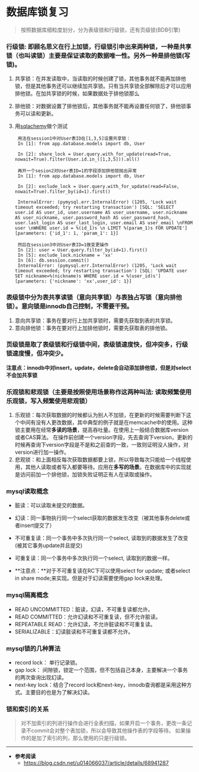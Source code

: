# 数据库锁复习
>按照数据库细粒度划分，分为表级锁和行级锁，还有页级锁(BDB引擎)

### 行级锁: 即顾名思义在行上加锁，行级锁引申出来两种锁，一种是共享锁（也叫读锁）主要是保证读取的数据唯一性。另外一种是排他锁(写锁)。
1. 共享锁：在并发读取中，当读取的时候创建了锁，其他事务就不能再加排他锁，但是其他事务还可以继续加共享锁。只有当共享锁全部解除后才可以应用排他锁。在加共享锁的时候，如果数据处于排他锁那么
2. 排他锁：对数据设置了排他锁后，其他事务就不能再设置任何锁了，排他锁事务可以读和更新。

3. 用[sqlachemy](https://docs.sqlalchemy.org/en/12/orm/query.html?highlight=lock#sqlalchemy.orm.query.Query.with_lockmode)做个测试

		用法在session1中对User表ID在[1,3,5]设置共享锁：
		In [1]: from app.database.models import db, User

		In [2]: share_lock = User.query.with_for_update(read=True, nowait=True).filter(User.id.in_([1,3,5])).all()
		
		再开一个sesion2对User表ID=1的字段添加排他锁抛出异常
		In [1]: from app.database.models import db, User

		In [2]: exclude_lock = User.query.with_for_update(read=False, nowait=True).filter_by(id=1).first()
		
		InternalError: (pymysql.err.InternalError) (1205, 'Lock wait timeout exceeded; try restarting transaction') [SQL: 'SELECT user.id AS user_id, user.username AS user_username, user.nickname AS user_nickname, user.password_hash AS user_password_hash, user.last_login AS user_last_login, user.email AS user_email \nFROM user \nWHERE user.id = %(id_1)s \n LIMIT %(param_1)s FOR UPDATE'] [parameters: {'id_1': 1, 'param_1': 1}]

		然后在session3中对User表ID=1做变更操作
		In [2]: user = User.query.filter_by(id=1).first()
		In [5]: exclude_lock.nickname = 'xx'
		In [6]: db.session.commit()
		InternalError: (pymysql.err.InternalError) (1205, 'Lock wait timeout exceeded; try restarting transaction') [SQL: 'UPDATE user SET nickname=%(nickname)s WHERE user.id = %(user_id)s'] [parameters: {'nickname': 'xx',user_id': 1}]

### 表级锁中分为表共享读锁（意向共享锁）与表独占写锁（意向排他锁）。意向锁是innodb自己控制，不需要干预。
1. 意向共享锁：事务在要对行上加共享锁时，需要先获取到表的共享锁。
2. 意向排他锁：事务在要对行上加排他锁时，需要先获取表的排他锁。

### 页级锁是取了表级锁和行级锁中间，表级锁速度快，但冲突多，行级锁速度慢，但冲突少。


**注意点：innodb中对insert，update，delete会自动添加排他锁，但是对select不会加共享锁**



### 乐观锁和悲观锁（主要是按照使用场景称作这两种叫法: 读取频繁使用乐观锁，写入频繁使用悲观锁）
1. 乐观锁：每次获取数据的时候都认为别人不加锁，在更新的时候需要判断下这个中间有没有人更改数据，其中典型的例子就是在memcache中的使用。这种锁主要用在经常**多读的场景**，提高吞吐量。在使用上一般结合数据库version或者CAS算法。
在操作前创建一个version字段，先去查询下version，更新的时候再查询下version字段是不是和之前查的一致，一致则证明没人操作，对version进行加一操作。
2. 悲观锁：和上面相反每次获取数据都要上锁，所以导致每次只能给一个线程使用，其他人读取或者写入都要等待。应用在**多写的场景**。在数据库中的实现就是访问前加一个排他锁，加锁失败证明正有人在读取或操作。


### mysql读取概念
- 脏读：可以读取未提交的数据。
- 幻读：同一事物执行同一个select获取的数据发生改变（被其他事务delete或者insert提交了）
- 不可重复读：同一个事务中多次执行同一个select, 读取到的数据发生了改变(被其它事务update并且提交)
- 可重复读：同一个事务中多次执行同一个select, 读取到的数据一样。

- **注意点：**对于不可重复读在RC下可以使用select for update; 或者select in share mode;来实现。但是对于幻读需要使用gap lock来处理。

### mysql隔离概念
- READ UNCOMMITTED：脏读，幻读，不可重复读都允许。
- READ COMMITTED：允许幻读和不可重复读，但不允许脏读。
- REPEATABLE READ：允许幻读，不允许脏读和不可重复读。
- SERIALIZABLE：幻读脏读和不可重复读都不允许。

### mysql锁的几种算法
- record lock： 单行记录锁。
- gap lock： 间隙锁，锁定一个范围，但不包括自己本身，主要解决一个事务的两次查询出现幻读。
- next-key lock：结合了record lock和next-key，innodb查询都是采用这种方式。主要目的也是为了解决幻读。


### 锁和索引的关系
> 对不加索引的列进行操作会进行全表扫描，如果开启一个事务，更改一条记录不commit会对整个表加锁，所以会导致其他操作表的字段等待。
如果操作的是加了索引的列，那么使用的只是行级锁。

---
- **参考阅读**
    - <https://blog.csdn.net/u014066037/article/details/68941287>